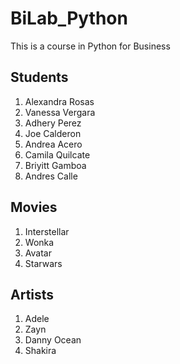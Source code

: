 # BiLab_Python
This is a course in Python for Business

## Students
1. Alexandra Rosas
2. Vanessa Vergara
3. Adhery Perez
4. Joe Calderon
5. Andrea Acero
6. Camila Quilcate
7. Briyitt Gamboa
8. Andres Calle

## Movies
1. Interstellar
2. Wonka
3. Avatar
4. Starwars

## Artists
1. Adele
2. Zayn
3. Danny Ocean
4. Shakira
